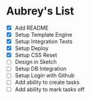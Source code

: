 # Aubrey's List

- [x] Add README
- [x] Setup Template Engine
- [x] Setup Integration Tests
- [x] Setup Deploy
- [x] Setup CSS Reset
- [ ] Design in Sketch
- [ ] Setup DB Integration
- [ ] Setup Login with Github
- [ ] Add ability to create tasks
- [ ] Add ability to mark tasks off